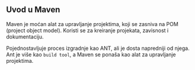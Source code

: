 ## Uvod u Maven

Maven je moćan alat za upravljanje projektima, koji se zasniva na POM (project object model). Koristi se za kreiranje projekata, zavisnost i dokumentaciju.

Pojednostavljuje proces izgradnje kao ANT, ali je dosta napredniji od njega. Ant je više kao `build tool`, a Maven se ponaša kao alat za upravljanje projektima.